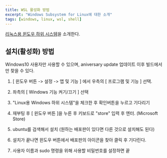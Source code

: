 ```yaml
---
title: WSL 활성화 방법
excerpt: "Windows Subsystem for Linux에 대한 소개"
tags: [windows, linux, wsl, shell]
---
```


[리눅스용 윈도우 하위 시스템](https://ko.wikipedia.org/wiki/%EB%A6%AC%EB%88%85%EC%8A%A4%EC%9A%A9_%EC%9C%88%EB%8F%84%EC%9A%B0_%ED%95%98%EC%9C%84_%EC%8B%9C%EC%8A%A4%ED%85%9C)을 소개한다.



## 설치(활성화) 방법

Windows10 사용자만 사용할 수 있으며, aniversary update 업데이트 이후 빌드에서만 찾을 수 있다.

1. [ 윈도우 버튼 -> 설정 -> 앱 및 기능 ] 에서 우측의 [ 프로그램 및 기능 ] 선택.

2. 좌측의 [ Windows 기능 켜기/끄기 ] 선택

3. "Linux용 Windows 하위 시스템"을 체크한 후 확인버튼을 누르고 기다리기

4. 재부팅 후 [ 윈도우 버튼 ]을 누른 후 키보드로 "store" 입력 후 엔터. (Microsoft Store)

5. ubuntu를 검색해서 설치 (원하는 배포판이 있다면 다른 것으로 설치해도 된다)

6. 설치가 끝나면 윈도우 버튼에서 배포판의 아이콘을 찾아 클릭 후 기다린다.

7. 사용자 이름과 sudo 명령을 위해 사용할 비밀번호를 설정하면 끝
